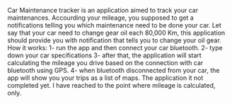Car Maintenance tracker is an application aimed to track your car maintenances. 
Accourding your mileage, you supposed to get a notifications telling you which maintenance need to be done your car.
Let say that your car need to change gear oil each 80,000 Km, this application should provide you with notification that tells you 
to change your oil gear. 
How it works:
  1- run the app and then connect your car bluetooth. 
  2- type down your car specifications
  3- after that, the application will start calculating the mileage you drive based on the connection with car bluetooth using GPS.
  4- when bluetooth disconnected from your car, the app will show you your trips as a list of maps.
The application it not completed yet. I have reached to the point where mileage is calculated, only. 
